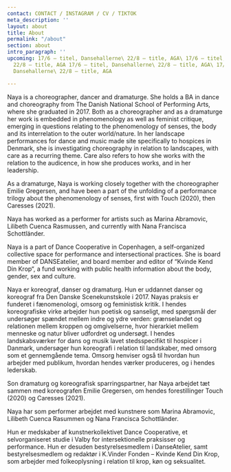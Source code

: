 ```yaml
---
contact: CONTACT / INSTAGRAM / CV / TIKTOK
meta_description: ''
layout: about
title: About
permalink: "/about"
section: about
intro_paragraph: ''
upcoming: 17/6 – titel, Dansehallerne\ 22/8 – title, AGA\ 17/6 – titel, Dansehallerne\
  22/8 – title, AGA 17/6 – titel, Dansehallerne\ 22/8 – title, AGA\ 17/6 – titel,
  Dansehallerne\ 22/8 – title, AGA

---
```

Naya is a choreographer, dancer and dramaturge. She holds a BA in dance and choreography from The Danish National School of Performing Arts, where she graduated in 2017. Both as a choreographer and as a dramaturge her work is embedded in phenomenology as well as feminist critique, emerging in questions relating to the phenomenology of senses, the body and its interrelation to the outer world/nature. In her landscape performances for dance and music made site specifically to hospices in Denmark, she is investigating choreography in relation to landscapes, with care as a recurring theme. Care also refers to how she works with the relation to the audicence, in how she produces works, and in her leadership.

As a dramaturge, Naya is working closely together with the choreographer Emilie Gregersen, and have been a part of the unfolding of a performance trilogy about the phenomenology of senses, first with Touch (2020), then Caresses (2021).

Naya has worked as a performer for artists such as Marina Abramovic, Lilibeth Cuenca Rasmussen, and currently with Nana Francisca Schottländer.

Naya is a part of Dance Cooperative in Copenhagen, a self-organized collective space for performance and intersectional practices. She is board member of DANSEatelier, and board member and editor of “Kvinde Kend Din Krop“, a fund working with public health information about the body, gender, sex and culture.

Naya er koreograf, danser og dramaturg. Hun er uddannet danser og koreograf fra Den Danske Scenekunstskole i 2017. Nayas praksis er funderet i fænomenologi, omsorg og feministisk kritik. I hendes koreografiske virke arbejder hun poetisk og sanseligt, med spørgsmål der undersøger spændet mellem indre og ydre verden: grænselandet og relationen mellem kroppen og omgivelserne, hvor hierarkiet mellem menneske og natur bliver udfordret og undersøgt. I hendes landskabsværker for dans og musik lavet stedsspecifikt til hospicer i Danmark, undersøger hun koreografi i relation til landskaber, med omsorg som et gennemgående tema. Omsorg henviser også til hvordan hun arbejder med publikum, hvordan hendes værker produceres, og i hendes lederskab.

Son dramaturg og koreografisk sparringspartner, har Naya arbejdet tæt sammen med koreografen Emilie Gregersen, om hendes forestillinger Touch (2020) og Caresses (2021).

Naya har som performer arbejdet med kunstnere som Marina Abramovic, Lilibeth Cuenca Rasummen og Nana Francisca Schottländer.

Hun er medskaber af kunstnerkollektivet Dance Cooperative, et selvorganiseret studie i Valby for intersektionelle praksisser og performance. Hun er desuden bestyrelsesmedlem i DanseAtelier, samt bestyrelsesmedlem og redaktør i K.Vinder Fonden – Kvinde Kend Din Krop, som arbejder med folkeoplysning i relation til krop, køn og seksualitet.